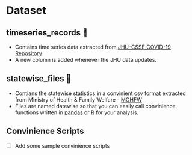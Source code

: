 # Dataset

## timeseries_records :file_folder:
- Contains time series data extracted from [JHU-CSSE COVID-19 Repository](https://github.com/CSSEGISandData/COVID-19)
- A new column is added whenever the JHU data updates.

## statewise_files :file_folder:
- Contians the statewise statistics in a convinient csv format extracted from Ministry of Health & Family Welfare - [MOHFW](https://www.mohfw.gov.in/)
- Files are named datewise so that you can easily call convinience functions written in [pandas](https://pandas.pydata.org/) or [R](https://www.r-project.org/) for your analysis.

## Convinience Scripts
- [ ] Add some sample convinience scripts